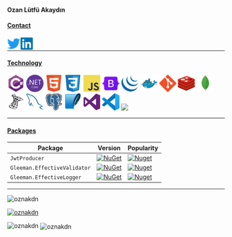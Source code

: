 <h4>Ozan Lütfü Akaydın</h4>

#### <u>Contact</u> ####

[<img align="left" src="https://github.com/devicons/devicon/blob/master/icons/twitter/twitter-original.svg" width="30"/>][Twitter]
[<img align="left" src="https://github.com/devicons/devicon/blob/master/icons/linkedin/linkedin-original.svg" width="30"/>][Linkedin]

<br>
<hr>

#### <u>Technology</u> ####
<p>
<img src="https://github.com/devicons/devicon/blob/master/icons/csharp/csharp-original.svg" width="40">
<img src="https://github.com/devicons/devicon/blob/master/icons/dotnetcore/dotnetcore-original.svg" width="40">
<img src="https://github.com/devicons/devicon/blob/master/icons/html5/html5-original.svg" width="40">
<img src="https://github.com/devicons/devicon/blob/master/icons/css3/css3-original.svg" width="40">
<img src="https://github.com/devicons/devicon/blob/master/icons/javascript/javascript-original.svg" width="40">
<img src="https://github.com/devicons/devicon/blob/master/icons/bootstrap/bootstrap-original.svg" width="40">
<img src="https://github.com/devicons/devicon/blob/master/icons/jquery/jquery-original.svg" width="40">
<img src="https://github.com/devicons/devicon/blob/master/icons/docker/docker-original.svg" width="40">
<img src="https://github.com/devicons/devicon/blob/master/icons/git/git-original.svg" width="40">
<img src="https://github.com/devicons/devicon/blob/master/icons/redis/redis-original.svg" width="40">
<img src="https://github.com/devicons/devicon/blob/master/icons/mongodb/mongodb-original.svg" width="40">
<img src="https://github.com/devicons/devicon/blob/master/icons/microsoftsqlserver/microsoftsqlserver-plain.svg" width="40">
<img src="https://github.com/devicons/devicon/blob/master/icons/mysql/mysql-original.svg" width="40">
<img src="https://github.com/devicons/devicon/blob/master/icons/postgresql/postgresql-original.svg" width="40">
<img src="https://github.com/devicons/devicon/blob/master/icons/sqlite/sqlite-original.svg" width="40">
<img src="https://github.com/devicons/devicon/blob/master/icons/visualstudio/visualstudio-plain.svg" width="40">
<img src="https://github.com/devicons/devicon/blob/master/icons/vscode/vscode-original.svg" width="40">
<img src="https://github.com/flathub/com.getpostman.Postman/blob/master/logo-mark.svg" width="40">
</p>


<hr>

#### <u>Packages</u>
| Package |  Version | Popularity |
| ------- | ----- | ----- |
| `JwtProducer` | [![NuGet](https://img.shields.io/nuget/v/JwtProducer.svg)](https://www.nuget.org/packages/JwtProducer/) | [![Nuget](https://img.shields.io/nuget/dt/JwtProducer.svg)](https://www.nuget.org/packages/JwtProducer/) |
| `Gleeman.EffectiveValidator` | [![NuGet](https://img.shields.io/nuget/v/Gleeman.EffectiveValidator.svg)](https://www.nuget.org/packages/Gleeman.EffectiveValidator) | [![Nuget](https://img.shields.io/nuget/dt/Gleeman.EffectiveValidator.svg)](https://www.nuget.org/packages/Gleeman.EffectiveValidator) |
| `Gleeman.EffectiveLogger` | [![NuGet](https://img.shields.io/nuget/v/Gleeman.EffectiveLogger.svg)](https://www.nuget.org/packages/Gleeman.EffectiveLogger) | [![Nuget](https://img.shields.io/nuget/dt/Gleeman.EffectiveLogger.svg)](https://www.nuget.org/packages/Gleeman.EffectiveLogger) |

<hr>
<p align="left"> <img src="https://komarev.com/ghpvc/?username=oznakdn&label=Profile%20views&color=0e75b6&style=flat" alt="oznakdn" /> </p>
<p align="left"> <a href="https://github.com/ryo-ma/github-profile-trophy"><img src="https://github-profile-trophy.vercel.app/?username=oznakdn&theme=nord" alt="oznakdn" /></a> </p>
<img align="left" height="180em" src="https://github-readme-stats.vercel.app/api/top-langs/?username=oznakdn&layout=compact&theme=highcontrast" alt=oznakdn />
<p>&nbsp;<img align="center" height="180em" src="https://github-readme-stats.vercel.app/api?username=oznakdn&show_icons=true&locale=en&theme=highcontrast" alt="oznakdn" /></p>


[Twitter]:https://twitter.com/OzanAkaydin29
[Linkedin]:https://www.linkedin.com/in/ozan-l%C3%BCtf%C3%BC-akaydin/
[Medium]:https://medium.com/@ozanakaydin
[Stackoverflow]:https://stackoverflow.com/users/15339231/ozanakdn
[HackerRank]:https://www.hackerrank.com/ozanakaydin
[CodeWars]:https://coderbyte.com/profile/oznakdn
[LeetCode]:https://leetcode.com/ozanakaydin/
[CodeWars]:https://www.codewars.com/users/oznakdn



